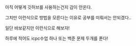 아직 어떻게 깃허브를 사용하는건지 감이 안온다.

그치만 이런식으로 방법을 모른다는 이유로 공부를 미뤄서는 안되겠다..

일단 바보같지만 이런식으로 해보자!

하루에 적어도 icpc수업 하나 또는 백준 문제 두개를 푼다!
